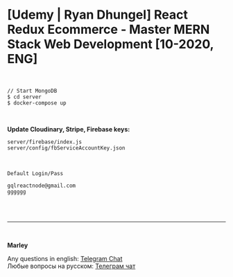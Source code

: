 # [Udemy | Ryan Dhungel] React Redux Ecommerce - Master MERN Stack Web Development [10-2020, ENG]

<br/>

```
// Start MongoDB
$ cd server
$ docker-compose up
```

<br/>

**Update Cloudinary, Stripe, Firebase keys:**

```
server/firebase/index.js
server/config/fbServiceAccountKey.json
```

<br/>

```
Default Login/Pass

gqlreactnode@gmail.com
gggggg
```

<br/><br/>

---

<br/>

**Marley**

Any questions in english: <a href="https://jsdev.org/chat/">Telegram Chat</a>  
Любые вопросы на русском: <a href="https://jsdev.ru/chat/">Телеграм чат</a>

